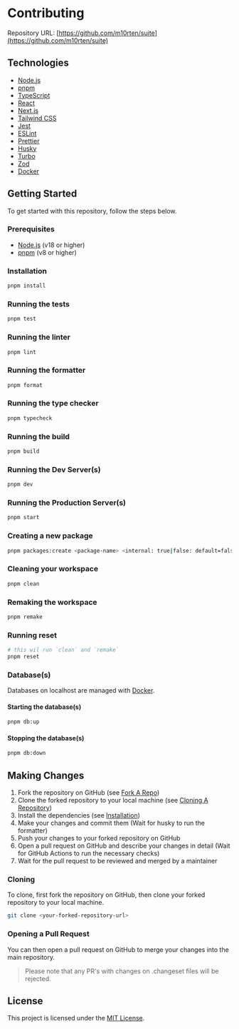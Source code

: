 # Contributing

Repository URL: [https://github.com/m10rten/suite](https://github.com/m10rten/suite)

## Technologies

- [Node.js](https://nodejs.org/en/)
- [pnpm](https://pnpm.io/)
- [TypeScript](https://www.typescriptlang.org/)
- [React](https://reactjs.org/)
- [Next.js](https://nextjs.org/)
- [Tailwind CSS](https://tailwindcss.com/)
- [Jest](https://jestjs.io/)
- [ESLint](https://eslint.org/)
- [Prettier](https://prettier.io/)
- [Husky](https://typicode.github.io/husky/#/)
- [Turbo](https://turbo.build/)
- [Zod](https://zod.dev/)
- [Docker](https://www.docker.com/)

## Getting Started

To get started with this repository, follow the steps below.

### Prerequisites

- [Node.js](https://nodejs.org/en/) (v18 or higher)
- [pnpm](https://pnpm.io/) (v8 or higher)

### Installation

```sh
pnpm install
```

### Running the tests

```sh
pnpm test
```

### Running the linter

```sh
pnpm lint
```

### Running the formatter

```sh
pnpm format
```

### Running the type checker

```sh
pnpm typecheck
```

### Running the build

```sh
pnpm build
```

### Running the Dev Server(s)

```sh
pnpm dev
```

### Running the Production Server(s)

```sh
pnpm start
```

### Creating a new package

```sh
pnpm packages:create <package-name> <internal: true|false: default=false>
```

### Cleaning your workspace

```sh
pnpm clean
```

### Remaking the workspace

```sh
pnpm remake
```

### Running reset

```sh
# this wil run `clean` and `remake`
pnpm reset
```

### Database(s)

Databases on localhost are managed with [Docker](https://www.docker.com/).

#### Starting the database(s)

```sh
pnpm db:up
```

#### Stopping the database(s)

```sh
pnpm db:down
```

## Making Changes

1. Fork the repository on GitHub (see [Fork A Repo](https://docs.github.com/en/get-started/quickstart/fork-a-repo))
2. Clone the forked repository to your local machine (see [Cloning A Repository](https://docs.github.com/en/get-started/quickstart/fork-a-repo#cloning-a-repository))
3. Install the dependencies (see [Installation](#installation))
4. Make your changes and commit them (Wait for husky to run the formatter)
5. Push your changes to your forked repository on GitHub
6. Open a pull request on GitHub and describe your changes in detail (Wait for GitHub Actions to run the necessary checks)
7. Wait for the pull request to be reviewed and merged by a maintainer

### Cloning

To clone, first fork the repository on GitHub, then clone your forked repository to your local machine.

```sh
git clone <your-forked-repository-url>
```

### Opening a Pull Request

You can then open a pull request on GitHub to merge your changes into the main repository.

> Please note that any PR's with changes on .changeset files will be rejected.

## License

This project is licensed under the [MIT License](LICENSE).
